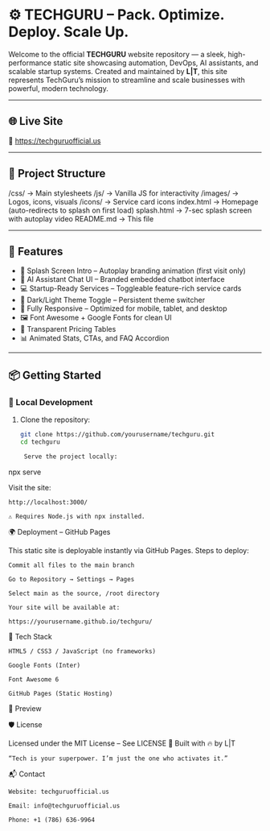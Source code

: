 # ⚙️ TECHGURU – Pack. Optimize. Deploy. Scale Up.

Welcome to the official **TECHGURU** website repository — a sleek, high-performance static site showcasing automation, DevOps, AI assistants, and scalable startup systems. Created and maintained by **L|T**, this site represents TechGuru’s mission to streamline and scale businesses with powerful, modern technology.

---

## 🌐 Live Site  
🔗 https://techguruofficial.us

---

## 📁 Project Structure

/css/ → Main stylesheets
/js/ → Vanilla JS for interactivity
/images/ → Logos, icons, visuals
/icons/ → Service card icons
index.html → Homepage (auto-redirects to splash on first load)
splash.html → 7-sec splash screen with autoplay video
README.md → This file


---

## 🚀 Features

- 🎥 Splash Screen Intro – Autoplay branding animation (first visit only)  
- 🧠 AI Assistant Chat UI – Branded embedded chatbot interface  
- 💻 Startup-Ready Services – Toggleable feature-rich service cards  
- 🎨 Dark/Light Theme Toggle – Persistent theme switcher  
- 📱 Fully Responsive – Optimized for mobile, tablet, and desktop  
- 🖼️ Font Awesome + Google Fonts for clean UI  
- 🧾 Transparent Pricing Tables  
- 📊 Animated Stats, CTAs, and FAQ Accordion

---

## 📦 Getting Started

### 🔧 Local Development

1. Clone the repository:
   ```bash
   git clone https://github.com/yourusername/techguru.git
   cd techguru

    Serve the project locally:

npx serve

Visit the site:

    http://localhost:3000/

    ⚠️ Requires Node.js with npx installed.

🌍 Deployment – GitHub Pages

This static site is deployable instantly via GitHub Pages.
Steps to deploy:

    Commit all files to the main branch

    Go to Repository → Settings → Pages

    Select main as the source, /root directory

    Your site will be available at:

    https://yourusername.github.io/techguru/

🧠 Tech Stack

    HTML5 / CSS3 / JavaScript (no frameworks)

    Google Fonts (Inter)

    Font Awesome 6

    GitHub Pages (Static Hosting)

📸 Preview

<!-- Optional preview screenshot -->
🛡 License

Licensed under the MIT License – See LICENSE
🔧 Built with 🔥 by L|T

    “Tech is your superpower. I’m just the one who activates it.”

📬 Contact

    Website: techguruofficial.us

    Email: info@techguruofficial.us

    Phone: +1 (786) 636-9964
